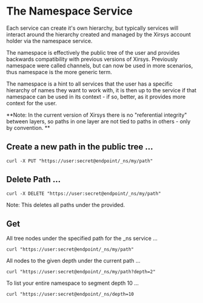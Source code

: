 # The Namespace Service

Each service can create it's own hierarchy, but typically services will interact around the hierarchy created and managed by the Xirsys account holder via the namespace service.

The namespace is effectively the public tree of the user and provides backwards compatibility with previous versions of Xirsys. Previously namespace were called channels, but can now be used in more scenarios, thus namespace is the more generic term.

The namespace is a hint to all services that the user has a specific hierarchy of names they want to work with, it is then up to the service if that namespace can be used in its context - if so, better, as it provides more context for the user.

**Note: In the current version of Xirsys there is no "referential integrity" between layers, so paths in one layer are not tied to paths in others - only by convention.
**
## Create a new path in the public tree …

`curl -X PUT "https://user:secret@endpoint/_ns/my/path"
`
## Delete Path ...

`curl -X DELETE "https://user:secret@endpoint/_ns/my/path"`


Note: This deletes all paths under the provided.

## Get

All tree nodes under the specified path for the _ns service …

`curl "https://user:secret@endpoint/_ns/my/path"`


All nodes to the given depth under the current path …

`curl "https://user:secret@endpoint/_ns/my/path?depth=2"`


To list your entire namespace to segment depth 10 …

`curl "https://user:secret@endpoint/_ns/depth=10`